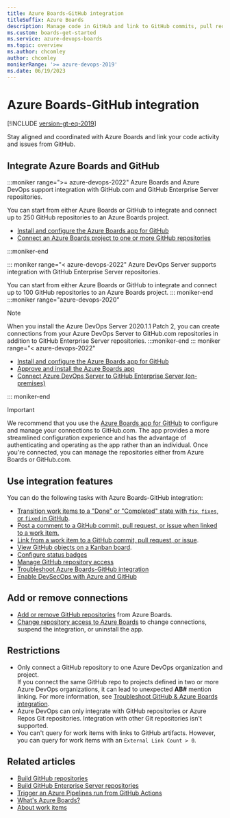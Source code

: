 ```yaml
---
title: Azure Boards-GitHub integration 
titleSuffix: Azure Boards
description: Manage code in GitHub and link to GitHub commits, pull requests, and issues in Azure Boards
ms.custom: boards-get-started 
ms.service: azure-devops-boards
ms.topic: overview
ms.author: chcomley
author: chcomley
monikerRange: '>= azure-devops-2019'
ms.date: 06/19/2023
---
```



# Azure Boards-GitHub integration 

[!INCLUDE [version-gt-eq-2019](../../includes/version-gt-eq-2019.md)]

Stay aligned and coordinated with Azure Boards and link your code activity and issues from GitHub. 

## Integrate Azure Boards and GitHub

:::moniker range=">= azure-devops-2022"
Azure Boards and Azure DevOps support integration with GitHub.com and GitHub Enterprise Server repositories.

You can start from either Azure Boards or GitHub to integrate and connect up to 250 GitHub repositories to an Azure Boards project. 

- [Install and configure the Azure Boards app for GitHub](install-github-app.md)
- [Connect an Azure Boards project to one or more GitHub repositories](connect-to-github.md)

:::moniker-end

::: moniker range="< azure-devops-2022"
Azure DevOps Server supports integration with GitHub Enterprise Server repositories. 

You can start from either Azure Boards or GitHub to integrate and connect up to 100 GitHub repositories to an Azure Boards project. 
::: moniker-end
:::moniker range="azure-devops-2020"
> [!NOTE]   
> When you install the Azure DevOps Server 2020.1.1 Patch 2, you can create connections from your Azure DevOps Server to GitHub.com repositories in addition to GitHub Enterprise Server repositories.
:::moniker-end
::: moniker range="< azure-devops-2022"
- [Install and configure the Azure Boards app for GitHub](install-github-app.md)</br>   
- [Approve and install the Azure Boards app](connect-to-github.md)
- [Connect Azure DevOps Server to GitHub Enterprise Server (on-premises)](connect-on-premises-to-github.md)

::: moniker-end

> [!IMPORTANT]   
> We recommend that you use the [Azure Boards app for GitHub](install-github-app.md) to configure and manage your connections to GitHub.com. The app provides a more streamlined configuration experience and has the advantage of authenticating and operating as the app rather than an individual. Once you're connected, you can manage the repositories either from Azure Boards or GitHub.com.

## Use integration features

You can do the following tasks with Azure Boards-GitHub integration:

- [Transition work items to a "Done" or "Completed" state with `fix`, `fixes`, or `fixed` in GitHub](link-to-from-github.md#use-ab-mention-to-link-from-github-to-azure-boards-work-items). 
- [Post a comment to a GitHub commit, pull request, or issue when linked to a work item.](https://docs.github.com/en/get-started/quickstart/communicating-on-github) 
- [Link from a work item to a GitHub commit, pull request, or issue](link-to-from-github.md#add-link-from-a-work-item-to-a-github-commit-pull-request-or-issue).
- [View GitHub objects on a Kanban board](link-to-from-github.md#view-github-objects-on-kanban-board). 
- [Configure status badges](configure-status-badges.md)
- [Manage GitHub repository access](change-azure-boards-app-github-repository-access.md)
- [Troubleshoot Azure Boards-GitHub integration](troubleshoot-github-connection.md)
- [Enable DevSecOps with Azure and GitHub](/devops/devsecops/enable-devsecops-azure-github?branch=main)

## Add or remove connections 
 
- [Add or remove GitHub repositories](add-remove-repositories.md) from Azure Boards.  
- [Change repository access to Azure Boards](change-azure-boards-app-github-repository-access.md) to change connections, suspend the integration, or uninstall the app.  

## Restrictions 

- Only connect a GitHub repository to one Azure DevOps organization and project.  
If you connect the same GitHub repo to projects defined in two or more Azure DevOps organizations, it can lead to unexpected **AB#** mention linking. For more information, see [Troubleshoot GitHub & Azure Boards integration](troubleshoot-github-connection.md#integrate-repo-to-several-organizations). 
- Azure DevOps can only integrate with GitHub repositories or Azure Repos Git repositories. Integration with other Git repositories isn't supported.
- You can't query for work items with links to GitHub artifacts. However, you can query for work items with an `External Link Count > 0`.
  
## Related articles

- [Build GitHub repositories](../../pipelines/repos/github.md) 
- [Build GitHub Enterprise Server repositories](../../pipelines/repos/github-enterprise.md)
- [Trigger an Azure Pipelines run from GitHub Actions](../../pipelines/ecosystems/github-actions.md)  
- [What's Azure Boards?](../../boards/get-started/what-is-azure-boards.md)
- [About work items](../work-items/about-work-items.md)  
 
